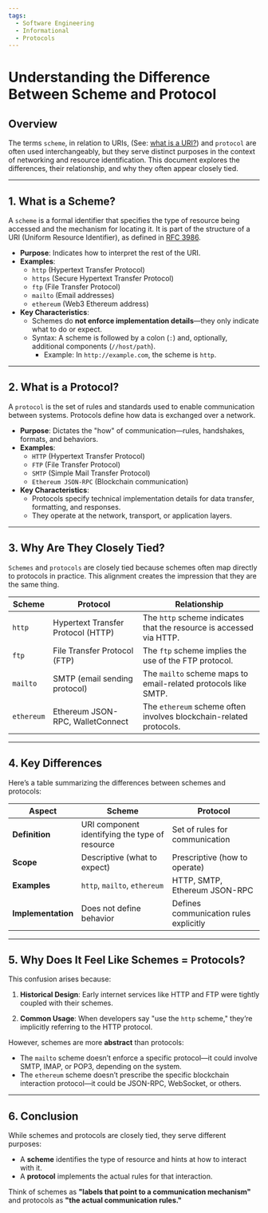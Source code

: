 ```yaml
---
tags:
  - Software Engineering
  - Informational
  - Protocols
---
```


# Understanding the Difference Between Scheme and Protocol

## Overview

The terms `scheme`, in relation to URIs, (See: [what is a URI?](https://blog.hubspot.com/website/uri-vs-url)) and `protocol` are often used interchangeably, but they serve distinct purposes in the context of networking and resource identification. This document explores the differences, their relationship, and why they often appear closely tied.

---

## 1. **What is a Scheme?**
A `scheme` is a formal identifier that specifies the type of resource being accessed and the mechanism for locating it. It is part of the structure of a URI (Uniform Resource Identifier), as defined in [RFC 3986](https://www.rfc-editor.org/rfc/rfc3986).

- **Purpose**: Indicates how to interpret the rest of the URI.
- **Examples**:
  - `http` (Hypertext Transfer Protocol)
  - `https` (Secure Hypertext Transfer Protocol)
  - `ftp` (File Transfer Protocol)
  - `mailto` (Email addresses)
  - `ethereum` (Web3 Ethereum address)
- **Key Characteristics**:
  - Schemes do **not enforce implementation details**—they only indicate what to do or expect.
  - Syntax: A scheme is followed by a colon (`:`) and, optionally, additional components (`//host/path`).
    - Example: In `http://example.com`, the scheme is `http`.

---

## 2. **What is a Protocol?**
A `protocol` is the set of rules and standards used to enable communication between systems. Protocols define how data is exchanged over a network.

- **Purpose**: Dictates the "how" of communication—rules, handshakes, formats, and behaviors.
- **Examples**:
  - `HTTP` (Hypertext Transfer Protocol)
  - `FTP` (File Transfer Protocol)
  - `SMTP` (Simple Mail Transfer Protocol)
  - `Ethereum JSON-RPC` (Blockchain communication)
- **Key Characteristics**:
  - Protocols specify technical implementation details for data transfer, formatting, and responses.
  - They operate at the network, transport, or application layers.

---

## 3. **Why Are They Closely Tied?**
`Schemes` and `protocols` are closely tied because schemes often map directly to protocols in practice. This alignment creates the impression that they are the same thing.

| **Scheme**     | **Protocol**                            | **Relationship**                                                   |
|-----------------|----------------------------------------|---------------------------------------------------------------------|
| `http`         | Hypertext Transfer Protocol (HTTP)     | The `http` scheme indicates that the resource is accessed via HTTP. |
| `ftp`          | File Transfer Protocol (FTP)           | The `ftp` scheme implies the use of the FTP protocol.               |
| `mailto`       | SMTP (email sending protocol)          | The `mailto` scheme maps to email-related protocols like SMTP.      |
| `ethereum`     | Ethereum JSON-RPC, WalletConnect       | The `ethereum` scheme often involves blockchain-related protocols.  |

---

## 4. **Key Differences**
Here’s a table summarizing the differences between schemes and protocols:

| **Aspect**         | **Scheme**                                | **Protocol**                          |
|---------------------|-------------------------------------------|----------------------------------------|
| **Definition**      | URI component identifying the type of resource | Set of rules for communication         |
| **Scope**           | Descriptive (what to expect)              | Prescriptive (how to operate)          |
| **Examples**        | `http`, `mailto`, `ethereum`              | HTTP, SMTP, Ethereum JSON-RPC          |
| **Implementation**  | Does not define behavior                  | Defines communication rules explicitly |

---

## 5. **Why Does It Feel Like Schemes = Protocols?**
This confusion arises because:

1. **Historical Design**: Early internet services like HTTP and FTP were tightly coupled with their schemes.
   
2. **Common Usage**: When developers say "use the `http` scheme," they’re implicitly referring to the HTTP protocol.

However, schemes are more **abstract** than protocols:
- The `mailto` scheme doesn’t enforce a specific protocol—it could involve SMTP, IMAP, or POP3, depending on the system.
- The `ethereum` scheme doesn’t prescribe the specific blockchain interaction protocol—it could be JSON-RPC, WebSocket, or others.

---

## 6. **Conclusion**
While schemes and protocols are closely tied, they serve different purposes:
- A **scheme** identifies the type of resource and hints at how to interact with it.
- A **protocol** implements the actual rules for that interaction.

Think of schemes as **"labels that point to a communication mechanism"** and protocols as **"the actual communication rules."**
